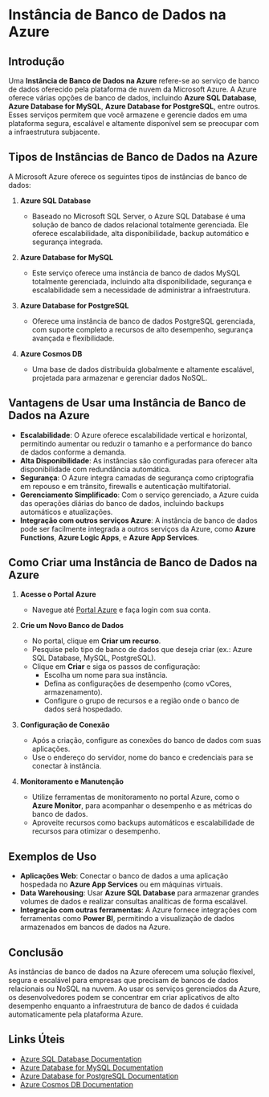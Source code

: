 # Instância de Banco de Dados na Azure

## Introdução

Uma **Instância de Banco de Dados na Azure** refere-se ao serviço de banco de dados oferecido pela plataforma de nuvem da Microsoft Azure. A Azure oferece várias opções de banco de dados, incluindo **Azure SQL Database**, **Azure Database for MySQL**, **Azure Database for PostgreSQL**, entre outros. Esses serviços permitem que você armazene e gerencie dados em uma plataforma segura, escalável e altamente disponível sem se preocupar com a infraestrutura subjacente.

## Tipos de Instâncias de Banco de Dados na Azure

A Microsoft Azure oferece os seguintes tipos de instâncias de banco de dados:

1. **Azure SQL Database**
   - Baseado no Microsoft SQL Server, o Azure SQL Database é uma solução de banco de dados relacional totalmente gerenciada. Ele oferece escalabilidade, alta disponibilidade, backup automático e segurança integrada.
   
2. **Azure Database for MySQL**
   - Este serviço oferece uma instância de banco de dados MySQL totalmente gerenciada, incluindo alta disponibilidade, segurança e escalabilidade sem a necessidade de administrar a infraestrutura.
   
3. **Azure Database for PostgreSQL**
   - Oferece uma instância de banco de dados PostgreSQL gerenciada, com suporte completo a recursos de alto desempenho, segurança avançada e flexibilidade.

4. **Azure Cosmos DB**
   - Uma base de dados distribuída globalmente e altamente escalável, projetada para armazenar e gerenciar dados NoSQL.

## Vantagens de Usar uma Instância de Banco de Dados na Azure

- **Escalabilidade**: O Azure oferece escalabilidade vertical e horizontal, permitindo aumentar ou reduzir o tamanho e a performance do banco de dados conforme a demanda.
- **Alta Disponibilidade**: As instâncias são configuradas para oferecer alta disponibilidade com redundância automática.
- **Segurança**: O Azure integra camadas de segurança como criptografia em repouso e em trânsito, firewalls e autenticação multifatorial.
- **Gerenciamento Simplificado**: Com o serviço gerenciado, a Azure cuida das operações diárias do banco de dados, incluindo backups automáticos e atualizações.
- **Integração com outros serviços Azure**: A instância de banco de dados pode ser facilmente integrada a outros serviços da Azure, como **Azure Functions**, **Azure Logic Apps**, e **Azure App Services**.

## Como Criar uma Instância de Banco de Dados na Azure

1. **Acesse o Portal Azure**
   - Navegue até [Portal Azure](https://portal.azure.com/) e faça login com sua conta.

2. **Crie um Novo Banco de Dados**
   - No portal, clique em **Criar um recurso**.
   - Pesquise pelo tipo de banco de dados que deseja criar (ex.: Azure SQL Database, MySQL, PostgreSQL).
   - Clique em **Criar** e siga os passos de configuração:
     - Escolha um nome para sua instância.
     - Defina as configurações de desempenho (como vCores, armazenamento).
     - Configure o grupo de recursos e a região onde o banco de dados será hospedado.

3. **Configuração de Conexão**
   - Após a criação, configure as conexões do banco de dados com suas aplicações.
   - Use o endereço do servidor, nome do banco e credenciais para se conectar à instância.

4. **Monitoramento e Manutenção**
   - Utilize ferramentas de monitoramento no portal Azure, como o **Azure Monitor**, para acompanhar o desempenho e as métricas do banco de dados.
   - Aproveite recursos como backups automáticos e escalabilidade de recursos para otimizar o desempenho.

## Exemplos de Uso

- **Aplicações Web**: Conectar o banco de dados a uma aplicação hospedada no **Azure App Services** ou em máquinas virtuais.
- **Data Warehousing**: Usar **Azure SQL Database** para armazenar grandes volumes de dados e realizar consultas analíticas de forma escalável.
- **Integração com outras ferramentas**: A Azure fornece integrações com ferramentas como **Power BI**, permitindo a visualização de dados armazenados em bancos de dados na Azure.

## Conclusão

As instâncias de banco de dados na Azure oferecem uma solução flexível, segura e escalável para empresas que precisam de bancos de dados relacionais ou NoSQL na nuvem. Ao usar os serviços gerenciados da Azure, os desenvolvedores podem se concentrar em criar aplicativos de alto desempenho enquanto a infraestrutura de banco de dados é cuidada automaticamente pela plataforma Azure.

## Links Úteis

- [Azure SQL Database Documentation](https://docs.microsoft.com/en-us/azure/sql-database/)
- [Azure Database for MySQL Documentation](https://docs.microsoft.com/en-us/azure/mysql/)
- [Azure Database for PostgreSQL Documentation](https://docs.microsoft.com/en-us/azure/postgresql/)
- [Azure Cosmos DB Documentation](https://docs.microsoft.com/en-us/azure/cosmos-db/)

